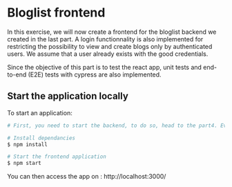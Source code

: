 # Bloglist frontend

In this exercise, we will now create a frontend for the bloglist backend we created in the last part.
A login functionnality is also implemented for restricting the possibility to view and create blogs only by authenticated users. We assume that a user already exists with the good credentials.

Since the objective of this part is to test the react app, unit tests and end-to-end (E2E) tests with cypress are also implemented.

## Start the application locally

To start an application:

```bash
# First, you need to start the backend, to do so, head to the part4. Everything is explained in the README

# Install dependancies
$ npm install

# Start the frontend application
$ npm start
```

You can then access the app on : http://localhost:3000/